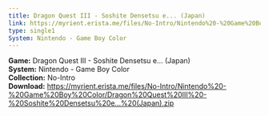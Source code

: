 ```yaml
---
title: Dragon Quest III - Soshite Densetsu e... (Japan)
link: https://myrient.erista.me/files/No-Intro/Nintendo%20-%20Game%20Boy%20Color/Dragon%20Quest%20III%20-%20Soshite%20Densetsu%20e...%20(Japan).zip
type: single1
System: Nintendo - Game Boy Color
---
```

<b>Game:</b> Dragon Quest III - Soshite Densetsu e... (Japan)<br>
<b>System:</b> Nintendo - Game Boy Color<br>
<b>Collection:</b> No-Intro<br>
<b>Download:</b> https://myrient.erista.me/files/No-Intro/Nintendo%20-%20Game%20Boy%20Color/Dragon%20Quest%20III%20-%20Soshite%20Densetsu%20e...%20(Japan).zip